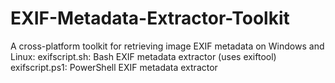 # EXIF-Metadata-Extractor-Toolkit
A cross-platform toolkit for retrieving image EXIF metadata on Windows and Linux:  exifscript.sh: Bash EXIF metadata extractor (uses exiftool)  exifscript.ps1: PowerShell EXIF metadata extractor
